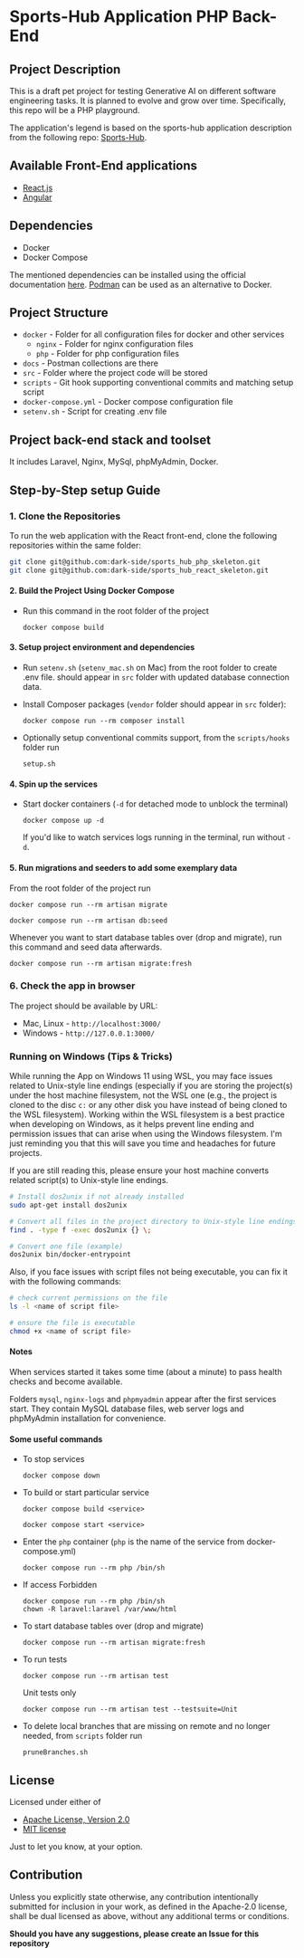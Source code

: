 # Sports-Hub Application PHP Back-End

## Project Description

This is a draft pet project for testing Generative AI on different software engineering tasks. It is planned to evolve and grow over time. Specifically, this repo will be a PHP playground.

The application's legend is based on the sports-hub application description from the following repo: [Sports-Hub](https://github.com/dark-side/sports-hub).

## Available Front-End applications
- [React.js](https://github.com/dark-side/sports_hub_react_skeleton)
- [Angular](https://github.com/dark-side/sports_hub_angular_skeleton)

## Dependencies

- Docker
- Docker Compose

The mentioned dependencies can be installed using the official documentation [here](https://docs.docker.com/compose/install/).
[Podman](https://podman-desktop.io/docs/compose) can be used as an alternative to Docker.

## Project Structure

- `docker` - Folder for all configuration files for docker and other services
    - `nginx` - Folder for nginx configuration files
    - `php` - Folder for php configuration files
- `docs` - Postman collections are there
- `src` - Folder where the project code will be stored
- `scripts` - Git hook supporting conventional commits and matching setup script
- `docker-compose.yml` - Docker compose configuration file
- `setenv.sh` - Script for creating .env file

## Project back-end stack and toolset
It includes Laravel, Nginx, MySql, phpMyAdmin, Docker.

## Step-by-Step setup Guide

### 1. Clone the Repositories

To run the web application with the React front-end, clone the following repositories within the same folder:

```sh
git clone git@github.com:dark-side/sports_hub_php_skeleton.git
git clone git@github.com:dark-side/sports_hub_react_skeleton.git
```

#### 2. Build the Project Using Docker Compose

- Run this command in the root folder of the project
  ```
  docker compose build
  ```

#### 3. Setup project environment and dependencies

- Run `setenv.sh` (`setenv_mac.sh` on Mac) from the root folder to create .env file. should appear in `src` folder with updated database connection data.

- Install Composer packages (`vendor` folder should appear in `src` folder):
  ```
  docker compose run --rm composer install
  ```
- Optionally setup conventional commits support, from the `scripts/hooks` folder run
  ```
  setup.sh
  ```

#### 4. Spin up the services
- Start docker containers (`-d` for detached mode to unblock the terminal)
  ```
  docker compose up -d
  ```
  If you'd like to watch services logs running in the terminal, run without `-d`.

#### 5. Run migrations and seeders to add some exemplary data

From the root folder of the project run
  ```
  docker compose run --rm artisan migrate
  ```
  ```
  docker compose run --rm artisan db:seed
  ```

Whenever you want to start database tables over (drop and migrate), run this command and seed data afterwards.
  ```
  docker compose run --rm artisan migrate:fresh
  ```

### 6. Check the app in browser

The project should be available by URL:
- Mac, Linux - `http://localhost:3000/`
- Windows - `http://127.0.0.1:3000/`

### Running on Windows (Tips & Tricks)

While running the App on Windows 11 using WSL, you may face issues related to Unix-style line endings (especially if you are storing the project(s) under the host machine filesystem, not the WSL one (e.g., the project is cloned to the disc `c:` or any other disk you have instead of being cloned to the WSL filesystem). Working within the WSL filesystem is a best practice when developing on Windows, as it helps prevent line ending and permission issues that can arise when using the Windows filesystem. I'm just reminding you that this will save you time and headaches for future projects.

If you are still reading this, please ensure your host machine converts related script(s) to Unix-style line endings.
```sh
# Install dos2unix if not already installed
sudo apt-get install dos2unix

# Convert all files in the project directory to Unix-style line endings
find . -type f -exec dos2unix {} \;

# Convert one file (example)
dos2unix bin/docker-entrypoint
```
Also, if you face issues with script files not being executable, you can fix it with the following commands:
```sh
# check current permissions on the file
ls -l <name of script file>

# ensure the file is executable
chmod +x <name of script file>
```

#### Notes

When services started it takes some time (about a minute) to pass health checks and become available.

Folders `mysql`, `nginx-logs` and `phpmyadmin` appear after the first services start. They contain MySQL database files, web server logs and phpMyAdmin installation for convenience.

#### Some useful commands
- To stop services
  ```
  docker compose down
  ```

- To build or start particular service
  ```
  docker compose build <service>
  ```
  ```
  docker compose start <service>
  ```

- Enter the `php` container (`php` is the name of the service from docker-compose.yml)
  ```
  docker compose run --rm php /bin/sh
  ```

- If access Forbidden
  ```
  docker compose run --rm php /bin/sh
  chown -R laravel:laravel /var/www/html
  ```

- To start database tables over (drop and migrate)
  ```
  docker compose run --rm artisan migrate:fresh
  ```

- To run tests
  ```
  docker compose run --rm artisan test
  ```
  Unit tests only
  ```
  docker compose run --rm artisan test --testsuite=Unit
  ```

- To delete local branches that are missing on remote and no longer needed, from `scripts` folder run
  ```
  pruneBranches.sh
  ```

## License

Licensed under either of

- [Apache License, Version 2.0](http://www.apache.org/licenses/LICENSE-2.0)
- [MIT license](http://opensource.org/licenses/MIT)

Just to let you know, at your option.

## Contribution

Unless you explicitly state otherwise, any contribution intentionally submitted for inclusion in your work, as defined in the Apache-2.0 license, shall be dual licensed as above, without any additional terms or conditions.

**Should you have any suggestions, please create an Issue for this repository**
